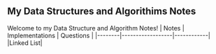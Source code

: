 ## My Data Structures and Algorithims Notes
Welcome to my Data Structure and Algorithm Notes!
| Notes  |  Implementations |  Questions |
|--------|------------------|------------|
|Linked List|